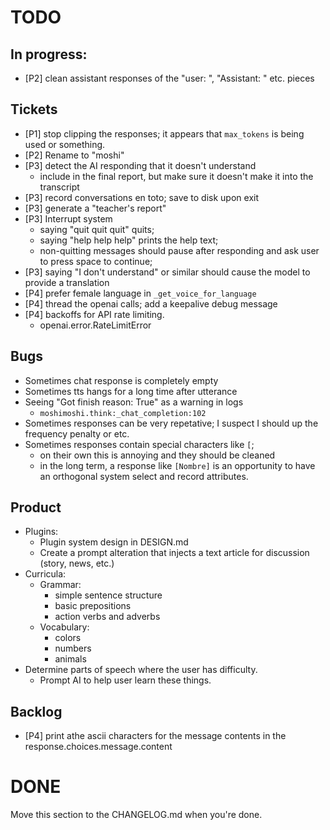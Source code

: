 # TODO

## In progress:
- [P2] clean assistant responses of the "user: ", "Assistant: " etc. pieces

## Tickets
- [P1] stop clipping the responses; it appears that `max_tokens` is being used or something.
- [P2] Rename to "moshi"
- [P3] detect the AI responding that it doesn't understand
    - include in the final report, but make sure it doesn't make it into the transcript
- [P3] record conversations en toto; save to disk upon exit
- [P3] generate a "teacher's report"
- [P3] Interrupt system
    - saying "quit quit quit" quits;
    - saying "help help help" prints the help text;
    - non-quitting messages should pause after responding and ask user to press space to continue;
- [P3] saying "I don't understand" or similar should cause the model to provide a translation
- [P4] prefer female language in `_get_voice_for_language`
- [P4] thread the openai calls; add a keepalive debug message
- [P4] backoffs for API rate limiting.
    - openai.error.RateLimitError

## Bugs
- Sometimes chat response is completely empty
- Sometimes tts hangs for a long time after utterance
- Seeing "Got finish reason: True" as a warning in logs
    - `moshimoshi.think:_chat_completion:102`
- Sometimes responses can be very repetative; I suspect I should up the frequency penalty or etc.
- Sometimes responses contain special characters like `[`;
    - on their own this is annoying and they should be cleaned
    - in the long term, a response like `[Nombre]` is an opportunity to have an orthogonal system select and record
      attributes.

## Product
- Plugins:
    - Plugin system design in DESIGN.md
    - Create a prompt alteration that injects a text article for discussion (story, news, etc.)
- Curricula:
    - Grammar:
        - simple sentence structure
        - basic prepositions
        - action verbs and adverbs
    - Vocabulary:
        - colors
        - numbers
        - animals
- Determine parts of speech where the user has difficulty.
  - Prompt AI to help user learn these things.

## Backlog
- [P4] print athe ascii characters for the message contents in the response.choices.message.content

# DONE
Move this section to the CHANGELOG.md when you're done.
